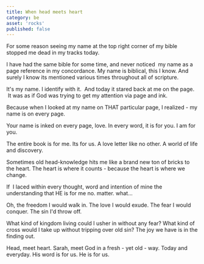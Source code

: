 ```yaml
---
title: When head meets heart
category: be
asset: 'rocks'
published: false
---
```


For some reason seeing my name at the top right corner of my bible stopped me dead in my tracks today.

I have had the same bible for some time, and never noticed  my name as a page reference in my concordance. My name is biblical, this I know. And surely I know its mentioned various times throughout all of scripture.

It's my name. I identify with it.  And today it stared back at me on the page.  It was as if God was trying to get my attention via page and ink.

Because when I looked at my name on THAT particular page, I realized - my name is on every page.

Your name is inked on every page, love. In every word, it is for you. I am for you.

The entire book is for me. Its for us. A love letter like no other. A world of life and discovery.

Sometimes old head-knowledge hits me like a brand new ton of bricks to the heart. The heart is where it counts - because the heart is where we change.

If  I laced within every thought, word and intention of mine the understanding that HE is for me no. matter. what... 

Oh, the freedom I would walk in. The love I would exude. The fear I would conquer. The sin I'd throw off.

What kind of kingdom living could I usher in without any fear? What kind of cross would I take up without tripping over old sin? The joy we have is in the finding out.

Head, meet heart. Sarah, meet God in a fresh - yet old - way. Today and everyday. His word is for us. He is for us.